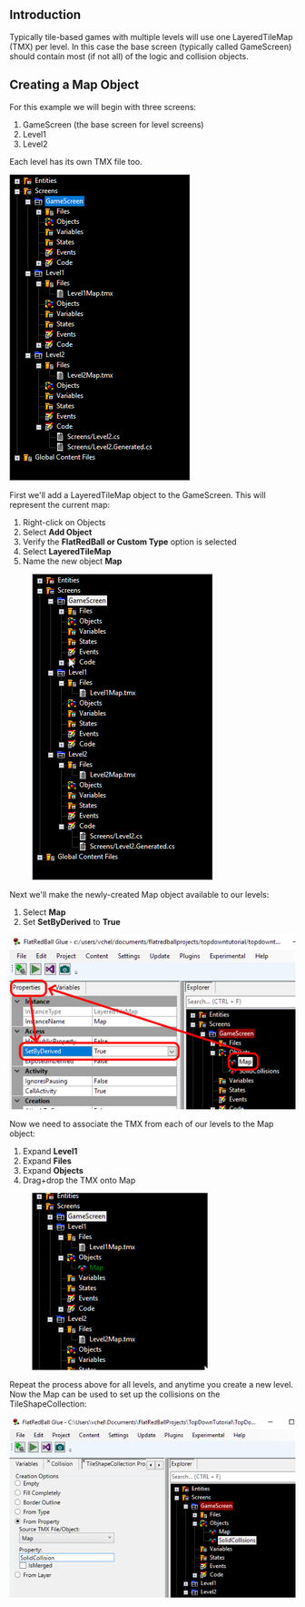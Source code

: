## Introduction

Typically tile-based games with multiple levels will use one LayeredTileMap (TMX) per level. In this case the base screen (typically called GameScreen) should contain most (if not all) of the logic and collision objects.

## Creating a Map Object

For this example we will begin with three screens:

1.  GameScreen (the base screen for level screens)
2.  Level1
3.  Level2

Each level has its own TMX file too.

![](/media/2020-02-img_5e3a12fdd20af.png)

First we'll add a LayeredTileMap object to the GameScreen. This will represent the current map:

1.  Right-click on Objects
2.  Select **Add Object**
3.  Verify the **FlatRedBall or Custom Type** option is selected
4.  Select **LayeredTileMap**
5.  Name the new object **Map**



<figure><img src="/media/2020-02-2020_February_04_172458.gif" alt=""><figcaption></figcaption></figure>



Next we'll make the newly-created Map object available to our levels:

1.  Select **Map**
2.  Set **SetByDerived** to **True**

![](/media/2020-02-img_5e3a548f53096.png)

Now we need to associate the TMX from each of our levels to the Map object:

1.  Expand **Level1**
2.  Expand **Files**
3.  Expand **Objects**
4.  Drag+drop the TMX onto Map



<figure><img src="/media/2020-02-2020_February_04_183802.gif" alt=""><figcaption></figcaption></figure>

 Repeat the process above for all levels, and anytime you create a new level. Now the Map can be used to set up the collisions on the TileShapeCollection:

![](/media/2020-02-img_5e3a14811d3f0.png)
